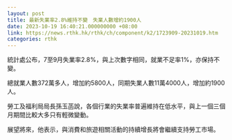 ```yaml
---
layout: post
title: 最新失業率2.8%維持不變　失業人數增約1900人
date: 2023-10-19 16:40:21.000000000 +08:00
link: https://news.rthk.hk/rthk/ch/component/k2/1723909-20231019.htm
categories: rthk
---
```


統計處公布，7至9月失業率2.8%，與上次數字相同，就業不足率1%，亦保持不變。

總就業人數372萬多人，增加約5800人，同期失業人數11萬4000人，增加約1900人。

勞工及福利局局長孫玉菡說，各個行業的失業率普遍維持在低水平，與上一個三個月期間比較大多只有輕微變動。

展望將來，他表示，與消費和旅遊相關活動的持續增長將會繼續支持勞工市場。
